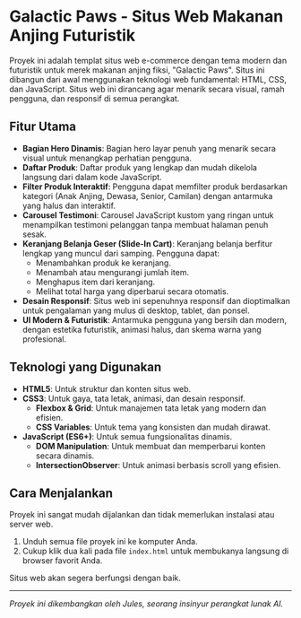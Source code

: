 # Galactic Paws - Situs Web Makanan Anjing Futuristik

Proyek ini adalah templat situs web e-commerce dengan tema modern dan futuristik untuk merek makanan anjing fiksi, "Galactic Paws". Situs ini dibangun dari awal menggunakan teknologi web fundamental: HTML, CSS, dan JavaScript. Situs web ini dirancang agar menarik secara visual, ramah pengguna, dan responsif di semua perangkat.

## Fitur Utama

-   **Bagian Hero Dinamis**: Bagian hero layar penuh yang menarik secara visual untuk menangkap perhatian pengguna.
-   **Daftar Produk**: Daftar produk yang lengkap dan mudah dikelola langsung dari dalam kode JavaScript.
-   **Filter Produk Interaktif**: Pengguna dapat memfilter produk berdasarkan kategori (Anak Anjing, Dewasa, Senior, Camilan) dengan antarmuka yang halus dan interaktif.
-   **Carousel Testimoni**: Carousel JavaScript kustom yang ringan untuk menampilkan testimoni pelanggan tanpa membuat halaman penuh sesak.
-   **Keranjang Belanja Geser (Slide-In Cart)**: Keranjang belanja berfitur lengkap yang muncul dari samping. Pengguna dapat:
    -   Menambahkan produk ke keranjang.
    -   Menambah atau mengurangi jumlah item.
    -   Menghapus item dari keranjang.
    -   Melihat total harga yang diperbarui secara otomatis.
-   **Desain Responsif**: Situs web ini sepenuhnya responsif dan dioptimalkan untuk pengalaman yang mulus di desktop, tablet, dan ponsel.
-   **UI Modern & Futuristik**: Antarmuka pengguna yang bersih dan modern, dengan estetika futuristik, animasi halus, dan skema warna yang profesional.

## Teknologi yang Digunakan

-   **HTML5**: Untuk struktur dan konten situs web.
-   **CSS3**: Untuk gaya, tata letak, animasi, dan desain responsif.
    -   **Flexbox & Grid**: Untuk manajemen tata letak yang modern dan efisien.
    -   **CSS Variables**: Untuk tema yang konsisten dan mudah dirawat.
-   **JavaScript (ES6+)**: Untuk semua fungsionalitas dinamis.
    -   **DOM Manipulation**: Untuk membuat dan memperbarui konten secara dinamis.
    -   **IntersectionObserver**: Untuk animasi berbasis scroll yang efisien.

## Cara Menjalankan

Proyek ini sangat mudah dijalankan dan tidak memerlukan instalasi atau server web.

1.  Unduh semua file proyek ini ke komputer Anda.
2.  Cukup klik dua kali pada file `index.html` untuk membukanya langsung di browser favorit Anda.

Situs web akan segera berfungsi dengan baik.

---
*Proyek ini dikembangkan oleh Jules, seorang insinyur perangkat lunak AI.*